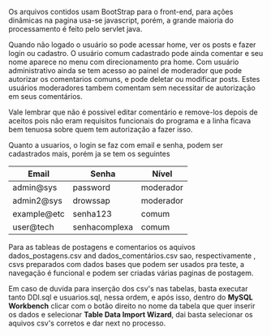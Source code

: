 Os arquivos contidos usam BootStrap para o front-end, para ações dinâmicas na pagina usa-se javascript, porém, a grande maioria do processamento é feito pelo servlet java.

Quando não logado o usuário so pode acessar home, ver os posts e fazer login ou cadastro.
O usuário comum cadastrado pode ainda comentar e seu nome aparece no menu com direcionamento pra home.
Com usuário administrativo ainda se tem acesso ao painel de moderador que pode autorizar os comentarios comuns, e pode deletar ou modificar posts. Estes usuários moderadores tambem comentam sem necessitar de autorização em seus comentários.

Vale lembrar que não é possivel editar comentário e remove-los depois de aceitos pois não eram requisitos funcionais do programa e a linha ficava bem tenuosa sobre quem tem autorização a fazer isso.

Quanto a usuarios, o login se faz com email e senha, podem ser cadastrados mais, porém ja se tem os seguintes

<table><thead><th>Email</th><th>Senha</th><th>Nível</th></thead>
<tbody>
    <tr>
        <td>admin@sys</td>
        <td>password</td>
        <td>moderador</td>
    </tr>
    <tr>
        <td>admin2@sys</td>
        <td>drowssap</td>
        <td>moderador</td>
    </tr>
    <tr>
        <td>example@etc</td>
        <td>senha123</td>
        <td>comum</td>
    </tr>
    <tr>
        <td>user@tech</td>
        <td>senhacomplexa</td>
        <td>comum</td>
    </tr>
</tbody>
</table>

Para as tableas de postagens e comentarios os aquivos dados_postagens.csv and dados_comentários.csv sao, respectivamente
, csvs preparados com dados bases que podem ser usados pra teste, a navegação é funcional e podem ser criadas várias paginas de postagem.

Em caso de duvida para inserção dos csv's nas tabelas, basta executar tanto DDl.sql e usuarios.sql, nessa ordem, e após isso,
dentro do <b>MySQL Workbench</b> clicar com o botão direito no nome da tabela que quer inserir os dados e selecionar 
<b>Table Data Import Wizard</b>, dai basta selecionar os aquivos csv's corretos e dar next no processo.